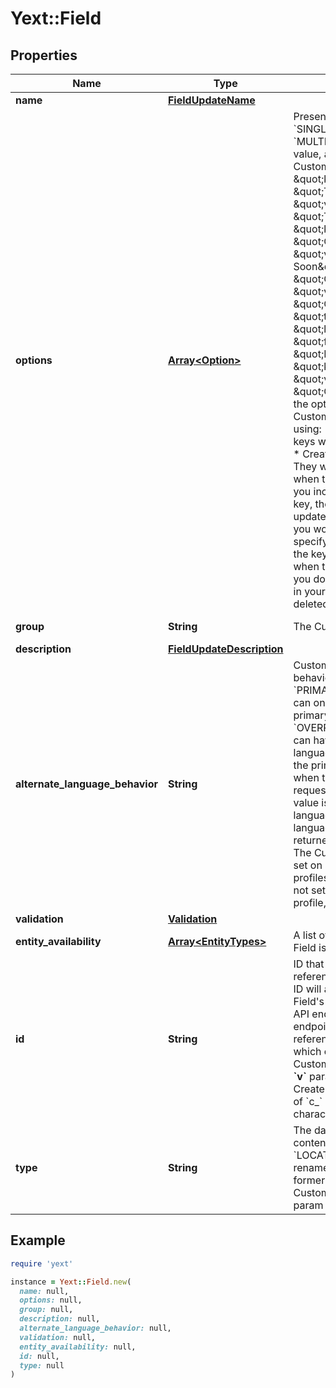 # Yext::Field

## Properties

| Name | Type | Description | Notes |
| ---- | ---- | ----------- | ----- |
| **name** | [**FieldUpdateName**](FieldUpdateName.md) |  |  |
| **options** | [**Array&lt;Option&gt;**](Option.md) | Present if and only if &#x60;type&#x60; is &#x60;SINGLE_OPTION&#x60; or &#x60;MULTI_OPTION&#x60;.  List of options (key, value, and translations) for the Custom Field.  **Example:** {   {     \&quot;key\&quot;: \&quot;TEMPORARILY_CLOSED\&quot;,     \&quot;value\&quot;: \&quot;Temporarily Closed\&quot;   },   {     \&quot;key\&quot;: \&quot;COMING_SOON\&quot;,     \&quot;value\&quot;: \&quot;Coming Soon\&quot;   },   {     \&quot;key\&quot;: \&quot;CLOSED\&quot;,     \&quot;value\&quot;: \&quot;Closed\&quot;     \&quot;translations\&quot;: [       {         \&quot;languageCode\&quot;: \&quot;fr\&quot;,         \&quot;value\&quot;: \&quot;Fermé\&quot;       }     ]   },   {     \&quot;key\&quot;: \&quot;OPEN\&quot;,     \&quot;value\&quot;: \&quot;Open\&quot;   } }  The behavior of the options&#39; keys depends on which Custom Fields endpoint you are using: * Get and List: The options&#39; keys will be included in the response. * Create: Do not specify option keys. They will be automatically assigned when the field is created. * Update: If you include an option with an existing key, the option with that key will be updated with the value you specify. If you would like to add an option, specify its value but not its key, as the key will be automatically assigned when the option is added.     * **NOTE:** If you do not include an existing option in your Update request, it will be deleted.  | [optional] |
| **group** | **String** | The Custom Field&#39;s group.  | [optional][default to &#39;NONE&#39;] |
| **description** | [**FieldUpdateDescription**](FieldUpdateDescription.md) |  | [optional] |
| **alternate_language_behavior** | **String** | Custom Field multi-language profile behavior, which is one of:  &#x60;PRIMARY_ONLY&#x60;: The Custom Field can only have a value set on its primary language profile.  &#x60;OVERRIDABLE&#x60;: The Custom Field can have a value set on any alternate language profiles, which will override the primary language profile value when the alternate language profile is requested. When requested, if a value is not set for an alternate language profile, the primary language profile value will be returned.  &#x60;LANGUAGE_SPECIFIC&#x60;: The Custom Field can have a value set on any alternate language profiles. When requested, if a value is not set for an alternate language profile, no value will be returned.  | [optional][default to &#39;PRIMARY_ONLY&#39;] |
| **validation** | [**Validation**](Validation.md) |  | [optional] |
| **entity_availability** | [**Array&lt;EntityTypes&gt;**](EntityTypes.md) | A list of entity types that the Custom Field is available to.  | [optional] |
| **id** | **String** |  ID that should be used when referencing the field in API calls. This ID will also serve as the Custom Field&#39;s key in our upcoming Entities API endpoints. Note that in Locations endpoints, Custom Fields are still referenced by their numeric **&#x60;id&#x60;**, which can be obtained by calling the Custom Fields: List endpoint with a **&#x60;v&#x60;** param before &#x60;20180809&#x60;. (For Create requests) Must have a prefix of &#x60;c_&#x60; and contain only alphanumeric characters or underscores.  | [optional] |
| **type** | **String** |  The data type of the Custom Field&#39;s contents. Note that the &#x60;LOCATION_LIST&#x60; type has been renamed to &#x60;ENTITY_LIST&#x60;. The former can still be obtained by calling Custom Fields endpoints with a **&#x60;v&#x60;** param before &#x60;20180809&#x60;.  |  |

## Example

```ruby
require 'yext'

instance = Yext::Field.new(
  name: null,
  options: null,
  group: null,
  description: null,
  alternate_language_behavior: null,
  validation: null,
  entity_availability: null,
  id: null,
  type: null
)
```

